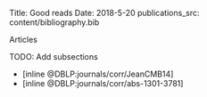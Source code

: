 Title: Good reads
Date: 2018-5-20
publications_src: content/bibliography.bib

Articles

TODO: Add subsections

- [inline @DBLP:journals/corr/JeanCMB14]
- [inline @DBLP:journals/corr/abs-1301-3781]
